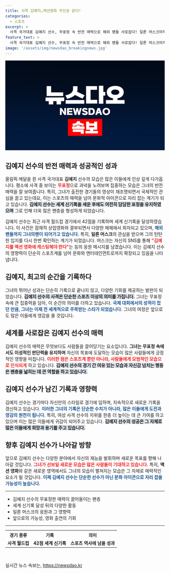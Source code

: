 ```yaml
---
title: 사격 김예지…액션영화 주인공 같다!
categories:
  - 스포츠
excerpt: >
  사격 국가대표 김예지 선수, 무표정 속 반전 매력으로 해외 팬들 사로잡다! 일론 머스크마저 액션 영화 캐스팅해야 극찬, 과거 월드컵 경기 영상이 뜨거운 재조명 받고 있습니다. 클릭해 김예지의 매력을 확인하세요!
feature_text: >
  사격 국가대표 김예지 선수, 무표정 속 반전 매력으로 해외 팬들 사로잡다! 일론 머스크마저 액션 영화 캐스팅해야 극찬, 과거 월드컵 경기 영상이 뜨거운 재조명 받고 있습니다. 클릭해 김예지의 매력을 확인하세요!
image: '/assets/img/newsdao_breakingnews.jpg'
---
```


<p><img src="/assets/img/newsdao_breakingnews.jpg" alt="cryptoinkorea 속보" /></p>

<h2 data-ke-size="size26">김예지 선수의 반전 매력과 성공적인 성과</h2>

<p data-ke-size="size16">올림픽 메달을 쥔 사격 국가대표 <b>김예지</b> 선수의 모습은 많은 이들에게 인상 깊게 다가옵니다. 평소에 사격 중 보이는 <b><span style="color: #ee2323;">무표정</span></b>으로 과녁을 노려보며 집중하는 모습은 그녀의 반전 매력을 잘 보여줍니다. 특히, 그녀가 출전한 경기들의 영상이 재조명되면서 국제적인 관심을 끌고 있는데요, 이는 스포츠의 매력을 넘어 문화적 아이콘으로 자리 잡는 계기가 되고 있습니다. <b><span style="background-color: #21538527;">김예지 선수는 세계 신기록을 세운 후에도 여전히 담담한 표정을 유지하였으며</span></b> 그로 인해 더욱 많은 팬층을 형성하게 되었습니다.</p>

<p data-ke-size="size16">김예지 선수는 최근 사격 월드컵 경기에서 42점을 기록하며 세계 신기록을 달성하였습니다. 이 사건은 잠재적 상업영화와 결부되면서 다양한 매체에서 회자되고 있으며, <b><span style="color: #1a5490;">해외 팬들까지 그녀의팬이 되어가고 있습니다.</span></b> 특히, <b>일론 머스크</b>의 관심을 받으며 그의 탄탄한 입지를 다시 한번 확인하는 계기가 되었습니다. 머스크는 자신의 SNS를 통해 <b><span style="color: #ee2323;">"김예지를 액션 영화에 캐스팅해야 한다"</span></b>는 등의 응원 메시지를 남겼습니다. 이는 김예지 선수의 영향력이 단순히 스포츠계를 넘어 문화와 엔터테인먼트로까지 확장되고 있음을 나타냅니다.</p>

<h2 data-ke-size="size26">김예지, 최고의 순간을 기록하다</h2>

<p data-ke-size="size16">그녀의 뛰어난 성과는 단순히 기록으로 끝나지 않고, 다양한 기회를 제공하는 발판이 되었습니다. <b><span style="background-color: #21538527;">김예지 선수의 사격은 단순한 스포츠 이상의 의미를 가집니다.</span></b> 그녀는 무표정 속에 큰 집중력을 담아, 이 순간의 의미를 더하고 있습니다. <b><span style="color: #1a5490;">국제 대회에서의 성적이 컸던 만큼, 그녀는 이제 전 세계적으로 주목받는 스타가 되었습니다.</span></b> 그녀의 여정은 앞으로도 많은 이들에게 영감을 줄 것입니다.</p>

<h2 data-ke-size="size26">세계를 사로잡은 김예지 선수의 매력</h2>

<p data-ke-size="size16">김예지 선수의 매력은 무엇보다도 사람들을 끌어당기는 요소입니다. <b>그녀는 무표정 속에서도 이성적인 판단력을 유지하며</b> 자신의 목표에 도달하는 모습이 많은 사람들에게 긍정적인 영향을 미칩니다. <b><span style="color: #ee2323;">이러한 점은 스포츠계 뿐만 아니라, 사람들에게 모범적인 모습으로 인식되게</span></b> 하고 있습니다. <b><span style="background-color: #21538527;">김예지 선수의 경기 간 여유 있는 모습과 자신감 넘치는 행동은 팬층을 넓히는 데 큰 역할을 하고 있습니다.</span></b></p>

<h2 data-ke-size="size26">김예지 선수가 남긴 기록과 영향력</h2>

<p data-ke-size="size16">김예지 선수는 경기마다 자신만의 스타일로 경기에 임하며, 지속적으로 새로운 기록을 갱신하고 있습니다. <b><span style="color: #1a5490;">이러한 그녀의 기록은 단순한 수치가 아니라, 많은 이들에게 도전과 영감의 원천이 됩니다.</span></b> 특히, 여성 사격 선수의 지위를 한층 더 높이는 데 큰 기여를 하고 있으며 이는 많은 이들에게 귀감이 되어주고 있습니다. <b><span style="background-color: #21538527;">김예지 선수의 성공은 그 자체로 많은 이들에게 희망과 용기를 주고 있습니다.</span></b></p>

<h2 data-ke-size="size26">향후 김예지 선수가 나아갈 방향</h2>

<p data-ke-size="size16">앞으로 김예지 선수는 다양한 분야에서 자신의 재능을 발휘하며 새로운 목표를 향해 나아갈 것입니다. <b><span style="color: #ee2323;">그녀가 선보일 새로운 모습은 많은 사람들이 기대하고 있습니다.</span></b> 특히, <b>액션 영화</b>와 같은 새로운 영역에서도 그녀의 모습이 펼쳐지는 모습은 그 자체로 매력적인 요소가 될 것입니다. <b><span style="color: #1a5490;">이제 김예지 선수는 단순한 선수가 아닌 문화 아이콘으로 자리 잡을 가능성이 높습니다.</span></b></p>

<hr>

<ul>
    <li>김예지 선수의 무표정한 매력이 끌어들이는 팬층</li>
    <li>세계 신기록 달성 뒤의 다양한 활동</li>
    <li>일론 머스크의 응원과 그 영향력</li>
    <li>앞으로의 가능성, 영화 출연의 기회</li>
</ul>

<hr>

<table style="width:100%">
  <tr>
    <th style="text-align: center;">경기 종류</th>
    <th style="text-align: center;">기록</th>
    <th style="text-align: center;">의미</th>
  </tr>
  <tr>
    <td style="text-align: center; height: 17px;"><b>사격 월드컵</b></td>
    <td style="text-align: center; height: 17px;"><b>42점 세계 신기록</b></td>
    <td style="text-align: center; height: 17px;"><b>스포츠 역사에 남을 성과</b></td>
  </tr>
</table>

<p data-ke-size="size16">&nbsp;</p>
실시간 뉴스 속보는, <a href="https://newsdao.kr" rel="dofollow">https://newsdao.kr</a>


